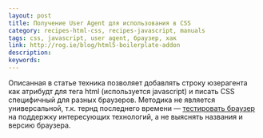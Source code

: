 ```yaml
---
layout: post
title: Получение User Agent для использования в CSS
category: recipes-html-css, recipes-javascript, manuals
tags: css, javascript, user agent, браузер, хак
link: http://rog.ie/blog/html5-boilerplate-addon
description:
keywords:
---
```


<p>Описанная в статье техника позволяет добавлять строку юзерагента как атрибудт для тега html (используется javascript) и писать CSS специфичный для разных браузеров. Методика не является универсальной, т.к. тернд последнего времени — <a href="/search/id285">тестировать браузер</a> на поддержку интересующих технологий, а не выяснять названия и версию браузера.</p>

